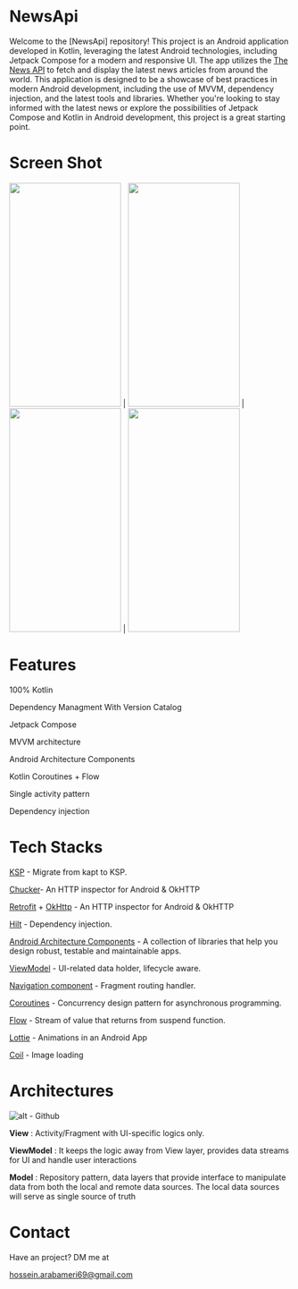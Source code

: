 # NewsApi
Welcome to the [NewsApi] repository! This project is an Android application developed in Kotlin, leveraging the latest Android technologies, including Jetpack Compose for a modern and responsive UI. The app utilizes the [The News API](https://www.thenewsapi.com/) to fetch and display the latest news articles from around the world.
This application is designed to be a showcase of best practices in modern Android development, including the use of MVVM, dependency injection, and the latest tools and libraries. Whether you're looking to stay informed with the latest news or explore the possibilities of Jetpack Compose and Kotlin in Android development, this project is a great starting point.

# Screen Shot
<img src="https://github.com/user-attachments/assets/fcb6d23c-60c4-405b-8da9-40db1eae312c" data-canonical-src="https://gyazo.com/eb5c5741b6a9a16c692170a41a49c858.png" width="200" height="400" /> | <img src="https://github.com/user-attachments/assets/9c2bbf5a-7ecb-465d-be3a-7fc96f90bbac" data-canonical-src="https://gyazo.com/eb5c5741b6a9a16c692170a41a49c858.png" width="200" height="400" /> | <img src="https://github.com/user-attachments/assets/1858235a-b5b1-4625-b1e2-19a8361b32f8" data-canonical-src="https://gyazo.com/eb5c5741b6a9a16c692170a41a49c858.png" width="200" height="400" /> | <img src="https://github.com/user-attachments/assets/490e8d5d-0d84-4211-8c7f-faf4047f18ae" data-canonical-src="https://gyazo.com/eb5c5741b6a9a16c692170a41a49c858.png" width="200" height="400" />

# Features
100% Kotlin

Dependency Managment With Version Catalog

Jetpack Compose

MVVM architecture

Android Architecture Components

Kotlin Coroutines + Flow

Single activity pattern

Dependency injection

# Tech Stacks
[KSP](https://developer.android.com/build/migrate-to-ksp) - Migrate from kapt to KSP.

[Chucker](https://github.com/ChuckerTeam/chucker)- An HTTP inspector for Android & OkHTTP

[Retrofit](https://square.github.io/retrofit/) + [OkHttp](https://square.github.io/okhttp/) - An HTTP inspector for Android & OkHTTP

[Hilt](https://dagger.dev/hilt/)  - Dependency injection.

[Android Architecture Components](https://developer.android.com/topic/libraries/architecture)  - A collection of libraries that help you design robust, testable and maintainable apps.

[ViewModel](https://developer.android.com/reference/androidx/lifecycle/ViewModel)  - UI-related data holder, lifecycle aware.

[Navigation component](https://developer.android.com/guide/navigation)  -  Fragment routing handler.

[Coroutines](https://developer.android.com/kotlin/coroutines) - Concurrency design pattern for asynchronous programming.

[Flow](https://developer.android.com/kotlin/flow) - Stream of value that returns from suspend function.

[Lottie](https://lottiefiles.com/blog/working-with-lottie/getting-started-with-lottie-animations-in-android-app) - Animations in an Android App

[Coil](https://github.com/coil-kt/coil) - Image loading

# Architectures
![alt - Github](https://raw.githubusercontent.com/amitshekhariitbhu/MVVM-Architecture-Android/master/assets/mvvm-arch.png)

**View** : Activity/Fragment with UI-specific logics only.

**ViewModel** : It keeps the logic away from View layer, provides data streams for UI and handle user interactions

**Model** :  Repository pattern, data layers that provide interface to manipulate data from both the local and remote data sources. The local data sources will serve as single source of truth

# Contact
Have an project? DM me at

hossein.arabameri69@gmail.com
